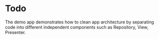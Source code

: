 # Todo
The demo app demonstrates how to clean app architecture by separating code into different independent components such as Repository, View, Presenter. 
